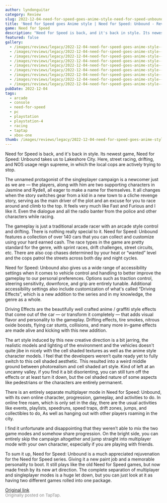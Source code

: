 ```yaml
---
author: lyndonguitar
category: Review
slug: 2022-12-04-need-for-speed-goes-anime-style-need-for-speed-unbound-review
title: 'Need for Speed goes Anime style | Need for Speed: Unbound - Review'
game: Need for Speed
description: "Need for Speed is back, and it's back in style. Its newest game, Need for Speed: Unbound takes us to Lakeshore City. Here, street racing, drifting, and NOS usage reign supreme, in which the local cops are actively trying to stop."
featured: false
gallery:
  - /images/reviews/legacy/2022-12-04-need-for-speed-goes-anime-style--need-for-speed-unbound---review-0.avif
  - /images/reviews/legacy/2022-12-04-need-for-speed-goes-anime-style--need-for-speed-unbound---review-1.avif
  - /images/reviews/legacy/2022-12-04-need-for-speed-goes-anime-style--need-for-speed-unbound---review-2.avif
  - /images/reviews/legacy/2022-12-04-need-for-speed-goes-anime-style--need-for-speed-unbound---review-3.avif
  - /images/reviews/legacy/2022-12-04-need-for-speed-goes-anime-style--need-for-speed-unbound---review-4.avif
  - /images/reviews/legacy/2022-12-04-need-for-speed-goes-anime-style--need-for-speed-unbound---review-5.avif
  - /images/reviews/legacy/2022-12-04-need-for-speed-goes-anime-style--need-for-speed-unbound---review-6.avif
  - /images/reviews/legacy/2022-12-04-need-for-speed-goes-anime-style--need-for-speed-unbound---review-7.avif
  - /images/reviews/legacy/2022-12-04-need-for-speed-goes-anime-style--need-for-speed-unbound---review-8.avif
pubDate: 2022-12-04
tags:
  - arcade
  - console
  - need-for-speed
  - pc
  - playstation
  - playstation-4
  - racing
  - taptap
  - xbox-one
thumb: /images/reviews/legacy/2022-12-04-need-for-speed-goes-anime-style--need-for-speed-unbound---review-0.avif
---
```


Need for Speed is back, and it's back in style. Its newest game, Need for Speed: Unbound takes us to Lakeshore City. Here, street racing, drifting, and NOS usage reign supreme, in which the local cops are actively trying to stop.

The unnamed protagonist of the singleplayer campaign is a newcomer just as we are — the players, along with him are two supporting characters in Jasmine and Rydell, all eager to make a name for themselves. It all changes when the story switches gear from a kid in a new town to a cliche revenge story, serving as the main driver of the plot and an excuse for you to race around and climb to the top. It feels very much like Fast and Furious and I like it. Even the dialogue and all the radio banter from the police and other characters while racing.

The gameplay is just a traditional arcade racer with an arcade style control and drifting. There is nothing really special to it. Need for Speed: Unbound features a collection of over 140 cars that you can collect and customize using your hard earned cash. The race types in the game are pretty standard for the genre, with sprint races, drift challenges, street circuits, etc. There are also cop chases determined by your heat or “wanted” level and the cops patrol the streets across both day and night cycles.

Need for Speed: Unbound also gives us a wide range of accessibility settings when it comes to vehicle control and handling to better improve the gameplay to our personal preferences. Options such as traction control, steering sensitivity, downforce, and grip are entirely tunable. Additional accessibility settings also include customization of what's called “Driving Effects”, which is a new addition to the series and in my knowledge, the genre as a whole.

Driving Effects are the beautifully well crafted anime / graffiti style effects that come out of the car — or transform it completely — that adds visual flavor and personality to the gameplay. Drifting effects, tire smokes, nitrous oxide boosts, flying car stunts, collisions, and many more in-game effects are made alive and kicking with this new addition.

The art style induced by this new creative direction is a bit jarring, the realistic models and lighting of the environment and the vehicles doesn't quite jibe in nicely with the cell shaded textures as well as the anime style character models. I feel that the developers weren’t quite ready yet to fully switch to this cell shaded aesthetic. This resulted into a weird middle ground between photorealism and cell shaded art style. Kind of left at an uncanny valley. if you find it a bit disorienting, you can still turn off the effects or at least turn it down, but the cel shaded nature of some aspects like pedestrians or the characters are entirely permanent.

There is an entirely separate multiplayer mode in Need for Speed: Unbound, with its own online character, progression, gameplay, and activities to do. In online free roam, which is only set in the day, there are the usual activities like events, playlists, speedruns, speed traps, drift zones, jumps, and collectibles to do, As well as hanging out with other players roaming in the city.

I find it unfortunate and disappointing that they weren’t able to mix the two game modes and somehow share progression. On the bright side, you can entirely skip the campaign altogether and jump straight into multiplayer mode with your own character, especially if you are playing with friends.

To sum it up, Need for Speed: Unbound is a much appreciated rejuvenation for the Need for Speed series. Giving it a new paint job and a memorable personality to boot. It still plays like the old Need for Speed games, but now made fresh by its new art direction. The complete separation of multiplayer and singleplayer modes is a huge let down, but you can just look at it as having two different games rolled into one package.

[Original link](https://www.taptap.io/post/3557370)<br><span style="font-size: 0.95em; color: #888;">Originally posted on TapTap.</span>